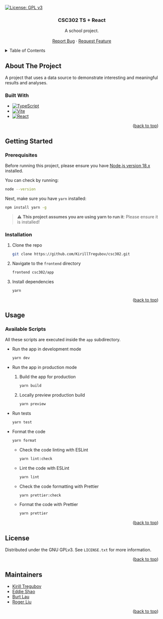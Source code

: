 <!--
*** This README is based on the Best-README-Template available at https://github.com/othneildrew/Best-README-Template
-->

<a name="readme-top"></a>

<!-- PROJECT SHIELDS -->

[![License: GPL v3](https://img.shields.io/badge/License-GPLv3-blue)](https://www.gnu.org/licenses/gpl-3.0)

<!-- [![Contributors](https://img.shields.io/github/contributors/KirillTregubov/csc302.svg?label=Contributors)](https://github.com/KirillTregubov/csc302/graphs/contributors) -->

<div align="center">
  <!-- <a href="https://github.com/KirillTregubov/csc302">
    <img src="images/logo.png" alt="Logo" width="80" height="80">
  </a> -->

  <h3 align="center">CSC302 TS + React</h3>
  <p align="center">
    A school project.
    <!-- <br />
    <a href="https://github.com/KirillTregubov/csc302"><strong>Explore the docs »</strong></a> -->
    <br />
    <br />
    <!-- <a href="">View Demo</a>
    · -->
    <a href="https://github.com/KirillTregubov/csc302/issues">Report Bug</a>
    ·
    <a href="https://github.com/KirillTregubov/csc302/issues">Request Feature</a>
  </p>
</div>

<!-- TABLE OF CONTENTS -->
<details>
  <summary>Table of Contents</summary>
  <ol>
    <li>
      <a href="#about-the-project">About The Project</a>
      <ul>
        <li><a href="#built-with">Built With</a></li>
      </ul>
    </li>
    <li>
      <a href="#getting-started">Getting Started</a>
      <ul>
        <li><a href="#prerequisites">Prerequisites</a></li>
        <li><a href="#installation">Installation</a></li>
      </ul>
    </li>
    <li><a href="#usage">Usage</a></li>
    <!-- <li><a href="#roadmap">Roadmap</a></li>
    <li><a href="#contributing">Contributing</a></li> -->
    <li><a href="#license">License</a></li>
    <!-- <li><a href="#contact">Contact</a></li> -->
    <li><a href="#maintainers">Maintainers</a></li>
  </ol>
</details>

<!-- ABOUT THE PROJECT -->

## About The Project

<!-- [![Product Name Screen Shot][product-screenshot]](https://example.com) -->

A project that uses a data source to demonstrate interesting and meaningful results and analyses.

### Built With

- [![TypeScript](https://img.shields.io/badge/TypeScript-FaF9F8?logo=typescript&logoColor=3178C6)](https://www.typescriptlang.org/)
- [![Vite](https://img.shields.io/badge/Vite-646CFF?logo=vite&logoColor=white)](https://vitejs.dev/)
- [![React](https://img.shields.io/badge/React-20232A?logo=react&logoColor=61DAFB)](https://reactjs.org/)

<p align="right">(<a href="#readme-top">back to top</a>)</p>

<!-- GETTING STARTED -->

## Getting Started

### Prerequisites

Before running this project, please ensure you have [Node.js version 18.x](https://nodejs.org/en/download/current/) installed.

You can check by running:

```sh
node --version
```

Next, make sure you have `yarn` installed:

```sh
npm install yarn -g
```

> :warning: **This project assumes you are using yarn to run it**: Please ensure it is installed!

### Installation

1. Clone the repo

   ```sh
   git clone https://github.com/KirillTregubov/csc302.git
   ```

1. Navigate to the `frontend` directory

   ```sh
   frontend csc302/app
   ```

1. Install dependencies
   ```sh
   yarn
   ```

<p align="right">(<a href="#readme-top">back to top</a>)</p>

<!-- USAGE EXAMPLES -->

## Usage

### Available Scripts

All these scripts are executed inside the `app` subdirectory.

- Run the app in development mode

  ```sh
  yarn dev
  ```

- Run the app in production mode

  1. Build the app for production

     ```sh
     yarn build
     ```

  2. Locally preview production build
     ```sh
     yarn preview
     ```

- Run tests

  ```sh
  yarn test
  ```

- Format the code

  ```sh
  yarn format
  ```

  - Check the code linting with ESLint

    ```sh
    yarn lint:check
    ```

  - Lint the code with ESLint

    ```sh
    yarn lint
    ```

  - Check the code formatting with Prettier

    ```sh
    yarn prettier:check
    ```

  - Format the code with Prettier
    ```sh
    yarn prettier
    ```

<!-- _For more examples, please refer to the [Documentation](https://example.com)_ -->

<p align="right">(<a href="#readme-top">back to top</a>)</p>

<!-- ROADMAP -->

<!-- ## Roadmap

- [ ] Feature 1
- [ ] Feature 2
- [ ] Feature 3
  - [ ] Nested Feature

See the [open issues](https://github.com/KirillTregubov/csc302/issues) for a full list of proposed features (and known issues).

<p align="right">(<a href="#readme-top">back to top</a>)</p> -->

<!-- CONTRIBUTING -->

<!-- ## Contributing

Contributions are what make the open source community such an amazing place to learn, inspire, and create. Any contributions you make are **greatly appreciated**.

If you have a suggestion that would make this better, please fork the repo and create a pull request. You can also simply open an issue with the tag "enhancement".
Don't forget to give the project a star! Thanks again!

1. Fork the Project
2. Create your Feature Branch (`git checkout -b feature/AmazingFeature`)
3. Commit your Changes (`git commit -m 'Add some AmazingFeature'`)
4. Push to the Branch (`git push origin feature/AmazingFeature`)
5. Open a Pull Request

<p align="right">(<a href="#readme-top">back to top</a>)</p> -->

<!-- LICENSE -->

## License

Distributed under the GNU GPLv3. See `LICENSE.txt` for more information.

<p align="right">(<a href="#readme-top">back to top</a>)</p>

<!-- CONTACT -->
<!-- ACKNOWLEDGMENTS -->

## Maintainers

- [Kirill Tregubov](https://github.com/KirillTregubov)
- [Eddie Shao](https://github.com/EddieShao)
- [Burt Lau](https://github.com/burtlau)
- [Roger Liu](https://github.com/pvtstaticvoid)

<p align="right">(<a href="#readme-top">back to top</a>)</p>

